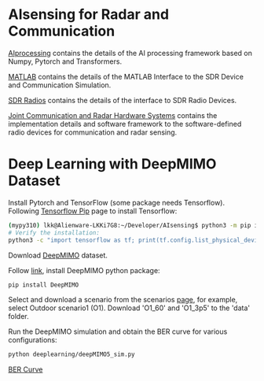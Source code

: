 # AIsensing for Radar and Communication

[AIprocessing](deeplearning/AIprocessing.md) contains the details of the AI processing framework based on Numpy, Pytorch and Transformers.

[MATLAB](matlab/matlabsim.md) contains the details of the MATLAB Interface to the SDR Device and Communication Simulation.

[SDR Radios](sdradi/sdr_radios.md) contains the details of the interface to SDR Radio Devices.

[Joint Communication and Radar Hardware Systems](sdradi/sdr.md) contains the implementation details and software framework to the software-defined radio devices for communication and radar sensing.

# Deep Learning with DeepMIMO Dataset
Install Pytorch and TensorFlow (some package needs Tensorflow). Following [Tensorflow Pip](https://www.tensorflow.org/install/pip) page to install Tensorflow:
```bash
(mypy310) lkk@Alienware-LKKi7G8:~/Developer/AIsensing$ python3 -m pip install tensorflow[and-cuda]
# Verify the installation:
python3 -c "import tensorflow as tf; print(tf.config.list_physical_devices('GPU'))"
```

Download [DeepMIMO](https://www.deepmimo.net/) dataset.

Follow [link](https://www.deepmimo.net/versions/v2-python/), install DeepMIMO python package:
```bash
pip install DeepMIMO
```

Select and download a scenario from the scenarios [page](https://www.deepmimo.net/scenarios/), for example, select Outdoor scenario1 (O1). Download 'O1_60' and 'O1_3p5' to the 'data' folder.

Run the DeepMIMO simulation and obtain the BER curve for various configurations:
```bash
python deeplearning/deepMIMO5_sim.py
```
[BER Curve](imgs/berlist.jpg)